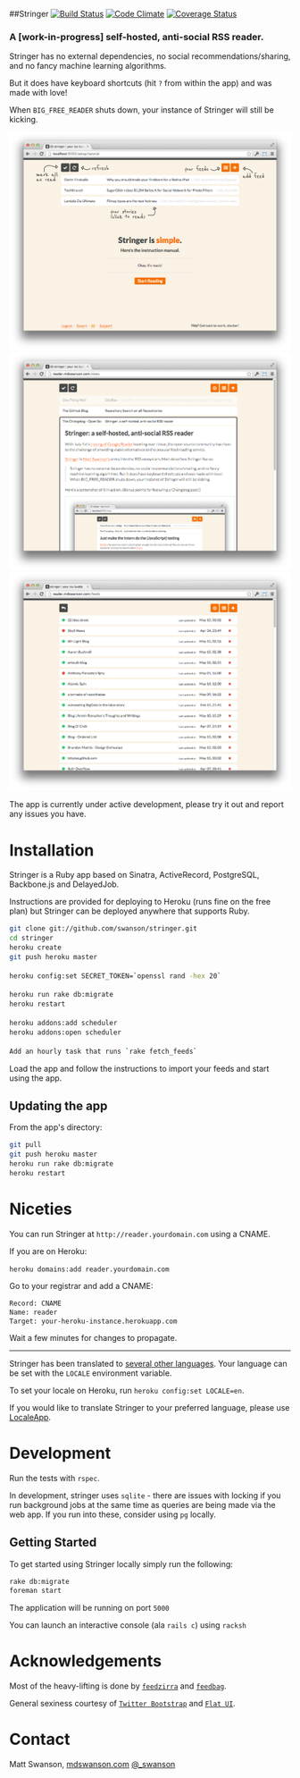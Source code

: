 ##Stringer
[![Build Status](https://travis-ci.org/swanson/stringer.png)](https://travis-ci.org/swanson/stringer)
[![Code Climate](https://codeclimate.com/github/swanson/stringer.png)](https://codeclimate.com/github/swanson/stringer)
[![Coverage Status](https://coveralls.io/repos/swanson/stringer/badge.png?branch=master)](https://coveralls.io/r/swanson/stringer)

### A [work-in-progress] self-hosted, anti-social RSS reader.

Stringer has no external dependencies, no social recommendations/sharing, and no fancy machine learning algorithms. 

But it does have keyboard shortcuts (hit `?` from within the app) and was made with love!

When `BIG_FREE_READER` shuts down, your instance of Stringer will still be kicking.

![](screenshots/instructions.png)
![](screenshots/stories.png)
![](screenshots/feed.png)

The app is currently under active development, please try it out and report any issues you have.

# Installation

Stringer is a Ruby app based on Sinatra, ActiveRecord, PostgreSQL, Backbone.js and DelayedJob.

Instructions are provided for deploying to Heroku (runs fine on the free plan) but Stringer can be deployed anywhere that supports Ruby.

```sh
git clone git://github.com/swanson/stringer.git
cd stringer
heroku create
git push heroku master

heroku config:set SECRET_TOKEN=`openssl rand -hex 20`

heroku run rake db:migrate
heroku restart

heroku addons:add scheduler
heroku addons:open scheduler

Add an hourly task that runs `rake fetch_feeds`
```

Load the app and follow the instructions to import your feeds and start using the app.

## Updating the app

From the app's directory:

```sh
git pull
git push heroku master
heroku run rake db:migrate
heroku restart
```

# Niceties

You can run Stringer at `http://reader.yourdomain.com` using a CNAME.

If you are on Heroku:

`heroku domains:add reader.yourdomain.com`

Go to your registrar and add a CNAME:
```
Record: CNAME
Name: reader
Target: your-heroku-instance.herokuapp.com
```

Wait a few minutes for changes to propagate.

---

Stringer has been translated to [several other languages](config/locales). Your language can be set with the `LOCALE` environment variable.

To set your locale on Heroku, run `heroku config:set LOCALE=en`.

If you would like to translate Stringer to your preferred language, please use [LocaleApp](http://www.localeapp.com/projects/4637).

# Development

Run the tests with `rspec`.

In development, stringer uses `sqlite` - there are issues with locking if you run background jobs at the same time as queries are being made via the web app. If you run into these, consider using `pg` locally.

## Getting Started

To get started using Stringer locally simply run the following:

```sh
rake db:migrate
foreman start
```

The application will be running on port `5000`

You can launch an interactive console (ala `rails c`) using `racksh`

# Acknowledgements
Most of the heavy-lifting is done by [`feedzirra`](https://github.com/pauldix/feedzirra) and [`feedbag`](https://github.com/dwillis/feedbag).

General sexiness courtesy of [`Twitter Bootstrap`](http://twitter.github.io/bootstrap/) and [`Flat UI`](http://designmodo.github.io/Flat-UI/).

# Contact
Matt Swanson, [mdswanson.com](http://mdswanson.com) [@_swanson](http://twitter.com/_swanson)

